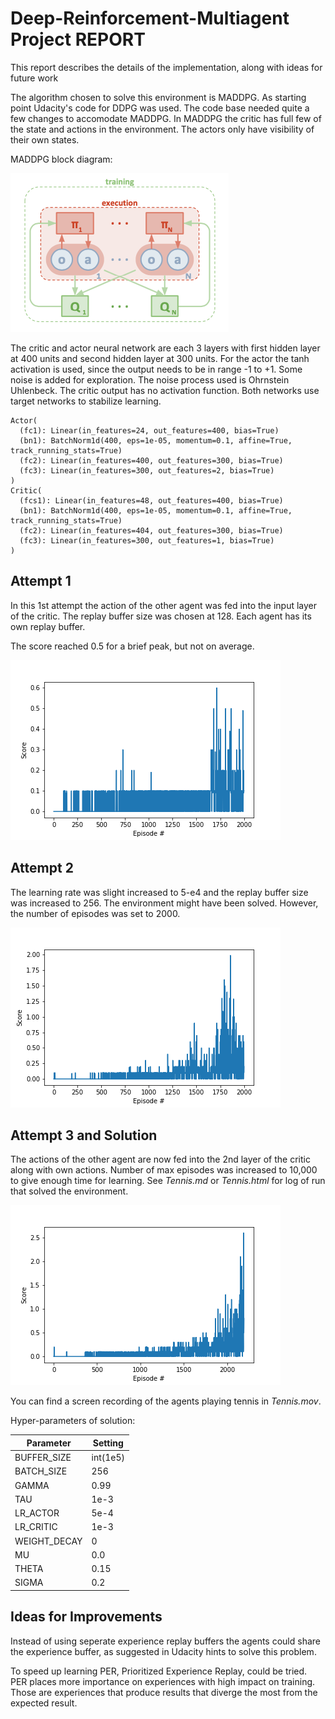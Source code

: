 # Deep-Reinforcement-Multiagent Project REPORT

This report describes the details of the implementation, along with ideas for future work

The algorithm chosen to solve this environment is MADDPG. As starting point Udacity's code for DDPG was used. The code base needed quite a few changes to accomodate MADDPG. In MADDPG the critic has full few of the state and actions in the environment. The actors only have visibility of their own states.

MADDPG block diagram:

![MADDPG block diagram](maddpg_block.png)

The critic and actor neural network are each 3 layers with first hidden layer at 400 units and second hidden layer at 300 units. For the actor the tanh activation is used, since the output needs to be in range -1 to +1. Some noise is added for exploration. The noise process used is Ohrnstein Uhlenbeck. The critic output has no activation function. Both networks use target networks to stabilize learning.

```
Actor(
  (fc1): Linear(in_features=24, out_features=400, bias=True)
  (bn1): BatchNorm1d(400, eps=1e-05, momentum=0.1, affine=True, track_running_stats=True)
  (fc2): Linear(in_features=400, out_features=300, bias=True)
  (fc3): Linear(in_features=300, out_features=2, bias=True)
)
Critic(
  (fcs1): Linear(in_features=48, out_features=400, bias=True)
  (bn1): BatchNorm1d(400, eps=1e-05, momentum=0.1, affine=True, track_running_stats=True)
  (fc2): Linear(in_features=404, out_features=300, bias=True)
  (fc3): Linear(in_features=300, out_features=1, bias=True)
)
```

## Attempt 1

In this 1st attempt the action of the other agent was fed into the input layer of the critic. The replay buffer size was chosen at 128. Each agent has its own replay buffer.

The score reached 0.5 for a brief peak, but not on average.

![1st score](scores_0.png)


## Attempt 2

The learning rate was slight increased to 5-e4 and the replay buffer size was increased to 256. The environment might have been solved. However, the number of episodes was set to 2000.

![2nd score](scores_1.png)



## Attempt 3 and Solution

The actions of the other agent are now fed into the 2nd layer of the critic along with own actions. Number of max episodes was increased to 10,000 to give enough time for learning. See *Tennis.md* or *Tennis.html* for log of run that solved the environment.

![3rd score](scores_2.png)

You can find a screen recording of the agents playing tennis in *Tennis.mov*.

Hyper-parameters of solution:

| Parameter | Setting |
| --- | --- |
|BUFFER_SIZE | int(1e5)|
|BATCH_SIZE | 256|
|GAMMA | 0.99 |
|TAU | 1e-3 |
|LR_ACTOR | 5e-4 |
|LR_CRITIC | 1e-3  |
|WEIGHT_DECAY | 0 |
|MU | 0.0 | 
|THETA | 0.15 |
|SIGMA | 0.2 |


## Ideas for Improvements

Instead of using seperate experience replay buffers the agents could share the experience buffer, as suggested in Udacity hints to solve this problem.

To speed up learning PER, Prioritized Experience Replay, could be tried. PER places more importance on experiences with high impact on training. Those are experiences that produce results that diverge the most from the expected result.